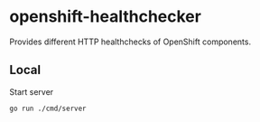 # openshift-healthchecker
Provides different HTTP healthchecks of OpenShift components.

## Local
Start server

`go run ./cmd/server`

